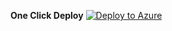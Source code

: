 **One Click Deploy** [![Deploy to Azure](http://azuredeploy.net/deploybutton.png)](https://portal.azure.com/#create/Microsoft.Template/uri/https%3A%2F%2Fraw.githubusercontent.com%2FBastian599%2FNotepadAppDevk%2Fmaster%2Fazuredeploy.json)


